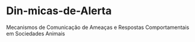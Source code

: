 # Din-micas-de-Alerta
Mecanismos de Comunicação de Ameaças e Respostas Comportamentais em Sociedades Animais
